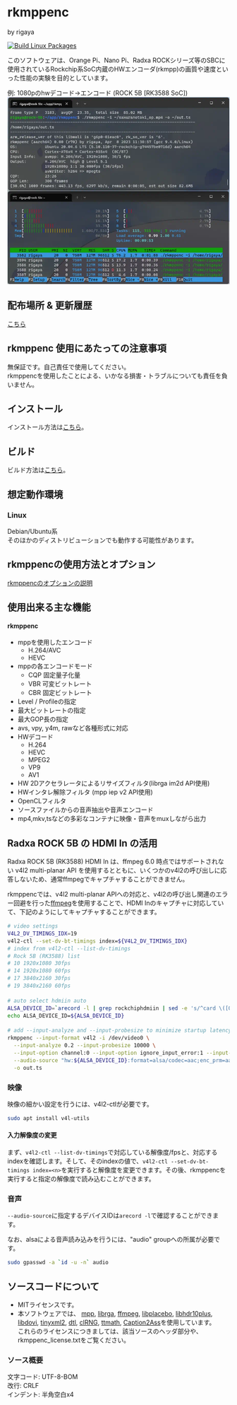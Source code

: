# rkmppenc  
by rigaya

[![Build Linux Packages](https://github.com/rigaya/rkmppenc/actions/workflows/build_packages.yml/badge.svg)](https://github.com/rigaya/rkmppenc/actions/workflows/build_packages.yml)  

このソフトウェアは、Orange Pi、Nano Pi、Radxa ROCKシリーズ等のSBCに使用されているRockchip系SoC内蔵のHWエンコーダ(rkmpp)の画質や速度といった性能の実験を目的としています。  

例: 1080pのhwデコード→エンコード (ROCK 5B [RK3588 SoC])
![rkmppenc_encode_sample](./resource/rkmppenc_0_00_1080p_encode.webp)

## 配布場所 & 更新履歴
[こちら](https://github.com/rigaya/rkmppenc/releases)  

## rkmppenc 使用にあたっての注意事項
無保証です。自己責任で使用してください。  
rkmppencを使用したことによる、いかなる損害・トラブルについても責任を負いません。

## インストール
インストール方法は[こちら](./Install.ja.md)。

## ビルド
ビルド方法は[こちら](./Build.ja.md)。

## 想定動作環境

### Linux
Debian/Ubuntu系  
  そのほかのディストリビューションでも動作する可能性があります。

## rkmppencの使用方法とオプション  
[rkmppencのオプションの説明](./rkmppenc_Options.ja.md)


## 使用出来る主な機能
#### rkmppenc
- mppを使用したエンコード
   - H.264/AVC
   - HEVC
- mppの各エンコードモード
   - CQP       固定量子化量
   - VBR       可変ビットレート
   - CBR       固定ビットレート
- Level / Profileの指定
- 最大ビットレートの指定
- 最大GOP長の指定
- avs, vpy, y4m, rawなど各種形式に対応
- HWデコード
  - H.264
  - HEVC
  - MPEG2
  - VP9
  - AV1
- HW 2Dアクセラレータによるリサイズフィルタ(librga im2d API使用)
- HWインタレ解除フィルタ (mpp iep v2 API使用)
- OpenCLフィルタ
- ソースファイルからの音声抽出や音声エンコード
- mp4,mkv,tsなどの多彩なコンテナに映像・音声をmuxしながら出力

## Radxa ROCK 5B の HDMI In の活用

Radxa ROCK 5B (RK3588) HDMI In は、ffmpeg 6.0 時点ではサポートされない v4l2 multi-planar API を使用するとともに、いくつかのv4l2の呼び出しに応答しないため、通常ffmpegでキャプチャすることができません。

rkmppencでは、v4l2 multi-planar APIへの対応と、v4l2の呼び出し関連のエラー回避を行った[ffmpeg](https://github.com/rigaya/FFmpeg)を使用することで、HDMI Inのキャプチャに対応していて、下記のようにしてキャプチャすることができます。

```bash
# video settings
V4L2_DV_TIMINGS_IDX=19
v4l2-ctl --set-dv-bt-timings index=${V4L2_DV_TIMINGS_IDX}
# index from v4l2-ctl --list-dv-timings
# Rock 5B (RK3588) list
# 10 1920x1080 30fps
# 14 1920x1080 60fps
# 17 3840x2160 30fps
# 19 3840x2160 60fps

# auto select hdmiin auto
ALSA_DEVICE_ID=`arecord -l | grep rockchiphdmiin | sed -e 's/^card \([0-9]\+\).*/\1/g'`
echo ALSA_DEVICE_ID=${ALSA_DEVICE_ID}

# add --input-analyze and --input-probesize to minimize startup latency
rkmppenc --input-format v4l2 -i /dev/video0 \
  --input-analyze 0.2 --input-probesize 10000 \
  --input-option channel:0 --input-option ignore_input_error:1 --input-option ts:abs \
  --audio-source "hw:${ALSA_DEVICE_ID}:format=alsa/codec=aac;enc_prm=aac_coder=twoloop;bitrate=192" \
  -o out.ts
```

### 映像

映像の細かい設定を行うには、v4l2-ctlが必要です。

```bash
sudo apt install v4l-utils
```

#### 入力解像度の変更

まず、```v4l2-ctl --list-dv-timings```で対応している解像度/fpsと、対応するindexを確認します。そして、そのindexの値で、```v4l2-ctl --set-dv-bt-timings index=<n>```を実行すると解像度を変更できます。その後、rkmppencを実行すると指定の解像度で読み込むことができます。


### 音声

 ```--audio-source```に指定するデバイスIDは```arecord -l```で確認することができます。
 
なお、alsaによる音声読み込みを行うには、"audio" groupへの所属が必要です。

```bash
sudo gpasswd -a `id -u -n` audio
```

## ソースコードについて
- MITライセンスです。
- 本ソフトウェアでは、
  [mpp](https://github.com/rockchip-linux/mpp),
  [librga](https://github.com/airockchip/librga),
  [ffmpeg](https://ffmpeg.org/),
  [libplacebo](https://code.videolan.org/videolan/libplacebo),
  [libhdr10plus](https://github.com/quietvoid/hdr10plus_tool),
  [libdovi](https://github.com/quietvoid/dovi_tool),
  [tinyxml2](http://www.grinninglizard.com/tinyxml2/),
  [dtl](https://github.com/cubicdaiya/dtl),
  [clRNG](https://github.com/clMathLibraries/clRNG),
  [ttmath](http://www.ttmath.org/),
  [Caption2Ass](https://github.com/maki-rxrz/Caption2Ass_PCR)を使用しています。  
  これらのライセンスにつきましては、該当ソースのヘッダ部分や、rkmppenc_license.txtをご覧ください。

### ソース概要
文字コード: UTF-8-BOM  
改行: CRLF  
インデント: 半角空白x4
